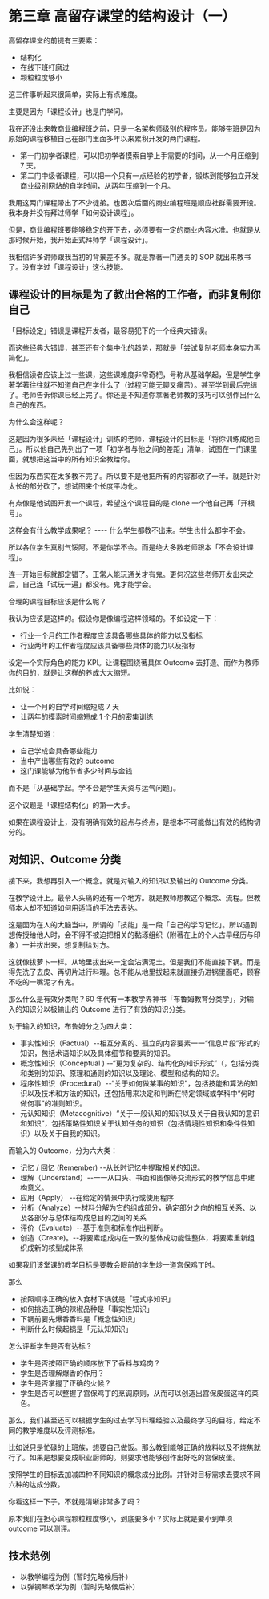 # 第三章  高留存课堂的结构设计（一）

高留存课堂的前提有三要素：

* 结构化
* 在线下班打磨过
* 颗粒粒度够小

这三件事听起来很简单，实际上有点难度。

主要是因为「课程设计」也是门学问。

我在还没出来教商业编程班之前，只是一名架构师级别的程序员。能够带班是因为原始的课程移植自己在部门里面多年以来累积开发的两门课程。

* 第一门初学者课程，可以把初学者摸索自学上手需要的时间，从一个月压缩到 7 天。
* 第二门中级者课程，可以把一个只有一点经验的初学者，锻炼到能够独立开发商业级别网站的自学时间，从两年压缩到一个月。

我用这两门课程带出了不少徒弟。也因次后面的商业编程班是顺应社群需要开设。我本身并没有拜过师学「如何设计课程」。

但是，商业编程班要能够稳定的开下去，必须要有一定的商业内容水准。也就是从那时候开始，我开始正式拜师学「课程设计」。

我相信许多讲师跟我当初的背景差不多。就是靠著一门通关的 SOP 就出来教书了。没有学过「课程设计」这么技能。

## 课程设计的目标是为了教出合格的工作者，而非复制你自己

「目标设定」错误是课程开发者，最容易犯下的一个经典大错误。

而这些经典大错误，甚至还有个集中化的趋势，那就是「尝试复制老师本身实力再简化」。

我相信读者应该上过一些课，这些课难度非常奇杷，号称从基础学起，但是学生学著学著往往就不知道自己在学什么了（过程可能无聊又痛苦）。甚至学到最后完结了。老师告诉你课已经上完了。你还是不知道你拿著老师教的技巧可以创作出什么自己的东西。

为什么会这样呢？

这是因为很多未经「课程设计」训练的老师，课程设计的目标是「将你训练成他自己」。所以他自己先列出了一项「初学者与他之间的差距」清单，试图在一门课里面，就想把这当中的所有知识全教给你。

但因为东西实在太多教不完了。所以要不是他把所有的内容都砍了一半。就是针对太长的部分砍了，想试图来个长度平均化。

有点像是他试图开发一个课程，希望这个课程目的是 clone 一个他自己再「开根号」。

这样会有什么教学成果呢？ ---- 什么学生都教不出来。学生也什么都学不会。

所以各位学生真别气馁阿。不是你学不会。而是绝大多数老师跟本「不会设计课程」。

连一开始目标就都定错了。正常人能玩通关才有鬼。更何况这些老师开发出来之后，自己连「试玩一遍」都没有。鬼才能学会。

合理的课程目标应该是什么呢？

我认为应该是这样的。假设你是像编程这样领域的。不如设定一下：

* 行业一个月的工作者程度应该具备哪些具体的能力以及指标
* 行业两年的工作者程度应该具备哪些具体的能力以及指标

设定一个实际角色的能力 KPI。让课程围绕著具体 Outcome 去打造。而作为教师你的目的，就是让这样的养成大大缩短。

比如说：

* 让一个月的自学时间缩短成 7 天
* 让两年的摸索时间缩短成 1 个月的密集训练

学生清楚知道：

* 自己学成会具备哪些能力
* 当中产出哪些有效的 outcome
* 这门课能够为他节省多少时间与金钱

而不是「从基础学起。学不会是学生天资与运气问题」。

这个议题是「课程结构化」的第一大步。

如果在课程设计上，没有明确有效的起点与终点，是根本不可能做出有效的结构切分的。

## 对知识、Outcome 分类

接下来，我想再引入一个概念。就是对输入的知识以及输出的 Outcome 分类。

在教学设计上。最令人头痛的还有一个地方。就是教师想教这个概念、流程。但教师本人却不知道如何用适当的手法去表达。

这是因为在人的大脑当中，所谓的「技能」是一段「自己的学习记忆」。所以遇到想传授给他人时，会不得不被迫把相关的黏琢组织（附著在上的个人古早经历与印象）一并拔出来，想复制给对方。

这就像拔萝卜一样。从地里拔出来一定会沾满泥土。但是我们不能直接下锅。而是得先洗了去皮、再切片进行料理。总不能从地里拔起来就直接扔进锅里面吧，顾客不吃的一嘴泥才有鬼。

那么什么是有效分类呢？60 年代有一本教学界神书「布鲁姆教育分类学」，对输入的知识分以极输出的 Outcome 进行了有效的知识分类。

对于输入的知识，布鲁姆分之为四大类：

* 事实性知识（Factual）--相互分离的、孤立的内容要素一一“信息片段”形式的知识，包括术语知识以及具体细节和要素的知识。
* 概念性知识（Conceptual ) --“更为复杂的、结构化的知识形式”（，包括分类和类别的知识、原理和通则的知识以及理论、模型和结构的知识。
* 程序性知识（Procedural）--“关于如何做某事的知识”，包括技能和算法的知识以及技术和方法的知识，还包括用来决定和判断在特定领域或学科中“何时做何事”的准则知识。
* 元认知知识（Metacognitive）“关于一般认知的知识以及关于自我认知的意识和知识”，包括策略性知识关于认知任务的知识（包括情境性知识和条件性知识）以及关于自我的知识。

而输入的 Outcome，分为六大类：

* 记忆 / 回忆 (Remember) --从长时记忆中提取相关的知识。
* 理解（Understand）--一一从口头、书面和图像等交流形式的教学信息中建构意义。
* 应用（Apply） --在给定的情景中执行或使用程序
* 分析（Analyze）--材料分解为它的组成部分，确定部分之向的相互关系、以及各部分与总体结构成总目的之间的关系
* 评价（Evaluate）--基于准则和标准作出判断。
* 创造（Create)。--将要素组成内在一致的整体成功能性整体，将要素重新组织成新的核型成体系

如果我们该堂课的教学目标是要教会眼前的学生炒一道宫保鸡丁时。

那么

* 按照顺序正确的放入食材下锅就是「程式序知识」
* 如何挑选正确的辣椒品种是「事实性知识」
* 下锅前要先爆香香料是「概念性知识」
* 判断什么时候起锅是「元认知知识」

怎么评断学生是否有达标？

* 学生是否按照正确的顺序放下了香料与鸡肉？
* 学生是否理解爆香的作用？
* 学生是否掌握了正确的火候？
* 学生是否可以整握了宫保鸡丁的烹调原则，从而可以创造出宫保皮蛋这样的菜色。

那么，我们甚至还可以根据学生的过去学习料理经验以及最终学习的目标，给定不同的教学难度以及评测标准。

比如说只是忙碌的上班族，想要自己做饭。那么教到能够正确的放料以及不烧焦就行了。如果是想要变成职业厨师的。则要求他能够创作出好吃的宫保皮蛋。

按照学生的目标去加减四种不同知识的概念成分比例。并针对目标需求去要求不同六种的达成分数。

你看这样一下子。不就是清晰非常多了吗？

原本我们在担心课程颗粒粒度够小，到底要多小？实际上就是要小到单项 outcome 可以测评。

## 技术范例

* 以教学编程为例（暂时先略候后补）
* 以弹钢琴教学为例（暂时先略候后补）
